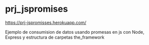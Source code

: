# prj_jspromises

https://prj-jspromisses.herokuapp.com/

Ejemplo de consumision de datos usando promesas en js con Node, Express y estructura de carpetas the_framework


